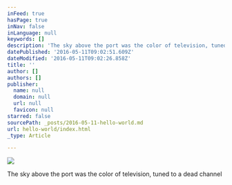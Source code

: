 ```yaml
---
inFeed: true
hasPage: true
inNav: false
inLanguage: null
keywords: []
description: 'The sky above the port was the color of television, tuned to a dead channel'
datePublished: '2016-05-11T09:02:51.609Z'
dateModified: '2016-05-11T09:02:26.858Z'
title: ''
author: []
authors: []
publisher:
  name: null
  domain: null
  url: null
  favicon: null
starred: false
sourcePath: _posts/2016-05-11-hello-world.md
url: hello-world/index.html
_type: Article

---
```

![](https://the-grid-user-content.s3-us-west-2.amazonaws.com/01c70afc-039c-4db3-89de-26b25c4d4a47.jpg)

The sky above the port was the color of television, tuned to a dead channel